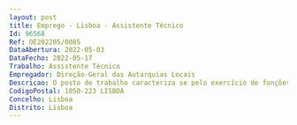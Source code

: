 ```yaml
--- 
layout: post
title: Emprego - Lisboa - Assistente Técnico
Id: 96568
Ref: OE202205/0085
DataAbertura: 2022-05-03
DataFecho: 2022-05-17
Trabalho: Assistente Técnico
Empregador: Direção-Geral das Autarquias Locais
Descricao: O posto de trabalho caracteriza se pelo exercício de funções de assistente técnico, com o conteúdo funcional descrito no anexo referido no n.º 2 do artigo 88.º da LTFP grau de complexidade 2, designadamente no exercício, com autonomia e responsabilidade, de métodos e processos de natureza administrativa. Entre outras atividades destacam se Apoio aos utilizadores para os inputs recursos humanos na plataforma SIIAL – Sistema Integrado de Informação das Autarquias Locais Arquivo geral da DGAL Assegurar as demais atividades que resultem da lei, de regulamentação administrativa, ou que lhes sejam atribuídas pelo superior hierárquico.
CodigoPostal: 1050-223 LISBOA
Concelho: Lisboa
Distrito: Lisboa
--- 
```

